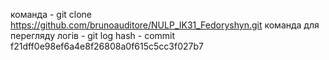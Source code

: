 команда - git clone https://github.com/brunoauditore/NULP_IK31_Fedoryshyn.git
команда для перегляду логів - git log
hash - commit f21dff0e98ef6a4e8f26808a0f615c5cc3f027b7

